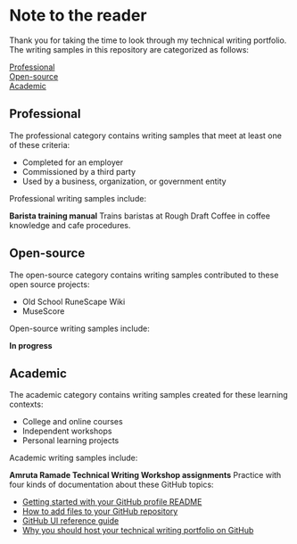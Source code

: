 # Note to the reader 
Thank you for taking the time to look through my technical writing portfolio. The writing samples in this repository are categorized as follows:

[Professional](#professional)<br>
[Open-source](#open-source)<br>
[Academic](#academic)<br>

## Professional  
The professional category contains writing samples that meet at least one of these criteria: 
- Completed for an employer 
- Commissioned by a third party 
- Used by a business, organization, or government entity 

Professional writing samples include: 

**Barista training manual** Trains baristas at Rough Draft Coffee in coffee knowledge and cafe procedures. 

## Open-source 
The open-source category contains writing samples contributed to these open source projects: 
- Old School RuneScape Wiki
- MuseScore 

Open-source writing samples include: 

**In progress** 

## Academic 
The academic category contains writing samples created for these learning contexts: 
- College and online courses
- Independent workshops 
- Personal learning projects 

Academic writing samples include: 

**Amruta Ramade Technical Writing Workshop assignments** Practice with four kinds of documentation about these GitHub topics: 
- [Getting started with your GitHub profile README](https://github.com/bamerman/portfolio/blob/main/profile_tutorial.md)
- [How to add files to your GitHub repository](https://github.com/bamerman/portfolio/blob/main/file_howto.md)
- [GitHub UI reference guide](https://github.com/bamerman/portfolio/blob/main/ui_reference.md)
- [Why you should host your technical writing portfolio on GitHub](https://github.com/bamerman/portfolio/blob/main/github-explanation.md)
